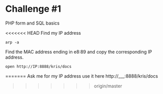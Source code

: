 # Challenge #1
PHP form and SQL basics

<<<<<<< HEAD
Find my IP address

```
arp -a
```

Find the MAC address ending in e8:89 and copy the corresponding IP address.

```
open http://IP:8888/kris/docs
```
=======
Ask me for my IP address use it here http://___:8888/kris/docs
>>>>>>> origin/master
